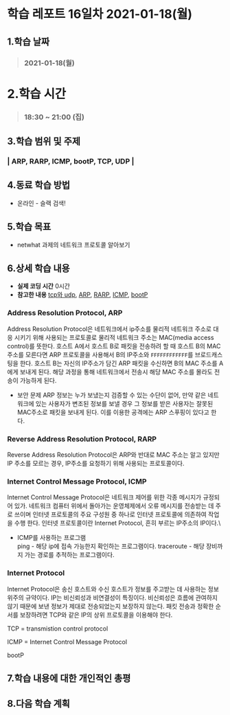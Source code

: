 # 학습 레포트 16일차 2021-01-18(월)
## 1.학습 날짜
> ### 2021-01-18(월)

 
# 2.학습 시간
> ### 18:30 ~ 21:00 (집)


## 3.학습 범위 및 주제
### | ARP, RARP, ICMP, bootP, TCP, UDP |

## 4.동료 학습 방법
- 온라인 - 슬랙 검색!

## 5.학습 목표
- netwhat 과제의 네트워크 프로토콜 알아보기


## 6.상세 학습 내용
- **실제 코딩 시간** 0시간
- **참고한 내용** [tcp와 udp](https://neohtux.tistory.com/231), [ARP](https://ko.wikipedia.org/wiki/%EC%A3%BC%EC%86%8C_%EA%B2%B0%EC%A0%95_%ED%94%84%EB%A1%9C%ED%86%A0%EC%BD%9C), [RARP](https://ko.wikipedia.org/wiki/%EC%97%AD%EC%88%9C_%EC%A3%BC%EC%86%8C_%EA%B2%B0%EC%A0%95_%ED%94%84%EB%A1%9C%ED%86%A0%EC%BD%9C), [ICMP](https://ko.wikipedia.org/wiki/%EC%9D%B8%ED%84%B0%EB%84%B7_%EC%A0%9C%EC%96%B4_%EB%A9%94%EC%8B%9C%EC%A7%80_%ED%94%84%EB%A1%9C%ED%86%A0%EC%BD%9C), [bootP](http://ktword.co.kr/abbr_view.php?m_temp1=1590&id=422)

### Address Resolution Protocol, ARP
Address Resolution Protocol은 네트워크에서 ip주소를 물리적 네트워크 주소로 대응 시키기 위해 사용되는 프로토콜로 물리적 네트워크 주소는 MAC(media access control)를 뜻한다. 호스트 A에서 호스트 B로 패킷을 전송하려 할 때 호스트 B의 MAC 주소를 모른다면 ARP 프로토콜을 사용해서 B의 IP주소와 `FFFFFFFFFFFF`를 브로드캐스팅을 한다. 호스트 B는 자신의 IP주소가 담긴 ARP 패킷을 수신하면 B의 MAC 주소를 A에게 보내게 된다. 해당 과정을 통해 네트워크에서 전송시 해당 MAC 주소를 몰라도 전송이 가능하게 된다.

- 보안 문제
ARP 정보는 누가 보냈는지 검증할 수 있는 수단이 없어, 만약 같은 네트워크에 있는 사용자가 변조된 정보를 보낼 경우 그 정보를 받은 사용자는 잘못된 MAC주소로 패킷을 보내게 된다. 이를 이용한 공격에는 ARP 스푸핑이 있다고 한다.

### Reverse Address Resolution Protocol, RARP
Reverse Address Resolution Protocol은 ARP와 반대로 MAC 주소는 알고 있지만 IP 주소를 모르는 경우, IP주소를 요청하기 위해 사용되는 프로토콜이다.

### Internet Control Message Protocol, ICMP
Internet Control Message Protocol은 네트워크 제어를 위한 각종 메시지가 규정되어 있가. 네트워크 컴퓨터 위에서 돌아가는 운영체제에서 오류 메시지를 전송받는 데 주로 쓰이며 인터넷 프로토콜의 주요 구성원 중 하나로 인터넷 프로토콜에 의존하여 작업을 수행 한다. 인터넷 프로토콜이란 Internet Protocol, 흔히 부르는 IP주소의 IP이다.\
- ICMP를 사용하는 프로그램\
ping - 해당 ip에 접속 가능한지 확인하는 프로그램이다.
traceroute - 해당 장비까지 가는 경로를 추적하는 프로그램이다.

### Internet Protocol
Internet Protocol은 송신 호스트와 수신 호스트가 정보를 주고받는 데 사용하는 정보 위주의 규약이다. IP는 비신뢰성과 비연결성이 특징이다. 비신뢰성은 흐름에 관여하지 않기 때문에 보낸 정보가 제대로 전송되었는지 보장하지 않는다. 패킷 전송과 정확한 순서를 보장하려면 TCP와 같은 IP의 상위 프로토콜을 이용해야 한다.



TCP = transmistion control protocol

ICMP = Internet Control Message Protocol

bootP
## 7.학습 내용에 대한 개인적인 총평
## 8.다음 학습 계획